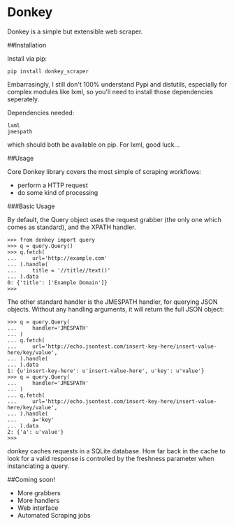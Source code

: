 # Donkey

Donkey is a simple but extensible web scraper.

##Installation

Install via pip:

	pip install donkey_scraper

Embarrasingly, I still don't 100% understand Pypi and distutils, especially for complex modules like lxml, so you'll need to install those dependencies seperately.

Dependencies needed:

	lxml
	jmespath

which should both be available on pip. For lxml, good luck...



##Usage

Core Donkey library covers the most simple of scraping workflows:

- perform a HTTP request
- do some kind of processing 

###Basic Usage

By default, the Query object uses the request grabber (the only one which comes as standard), and the XPATH handler.


	>>> from donkey import query
	>>> q = query.Query()
	>>> q.fetch(
	...     url='http://example.com'
	... ).handle(
	...     title = '//title//text()'
	... ).data
	0: {'title': ['Example Domain']}
	>>> 


The other standard handler is the JMESPATH handler, for querying JSON objects. Without any handling arguments, it will return the full JSON object:

	>>> q = query.Query(
	...     handler='JMESPATH'
	... )
	... q.fetch(
	...     url='http://echo.jsontest.com/insert-key-here/insert-value-here/key/value',
	... ).handle(
	... ).data
	1: {u'insert-key-here': u'insert-value-here', u'key': u'value'}
	>>> q = query.Query(
	...     handler='JMESPATH'
	... )
	... q.fetch(
	...     url='http://echo.jsontest.com/insert-key-here/insert-value-here/key/value',
	... ).handle(
	...     a='key'
	... ).data
	2: {'a': u'value'}
	>>> 

donkey caches requests in a SQLite database. How far back in the cache to look for a valid response is controlled by the freshness parameter when instanciating a query.

##Coming soon!

- More grabbers
- More handlers
- Web interface
- Automated Scraping jobs

